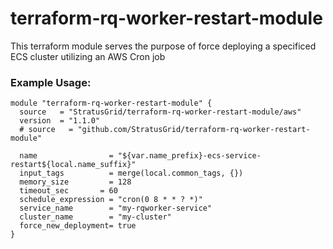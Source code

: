 # terraform-rq-worker-restart-module
This terraform module serves the purpose of force deploying a specificed ECS cluster utilizing an AWS Cron job

### Example Usage:
```
module "terraform-rq-worker-restart-module" {
  source   = "StratusGrid/terraform-rq-worker-restart-module/aws"
  version  = "1.1.0"
  # source   = "github.com/StratusGrid/terraform-rq-worker-restart-module"

  name                = "${var.name_prefix}-ecs-service-restart${local.name_suffix}"
  input_tags          = merge(local.common_tags, {})
  memory_size         = 128
  timeout_sec       = 60
  schedule_expression = "cron(0 8 * * ? *)"
  service_name        = "my-rqworker-service"
  cluster_name        = "my-cluster"
  force_new_deployment= true
}
```